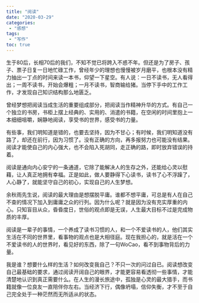 ```yaml
---
title: "阅读"
date: "2020-03-29"
categories:
 - "感想"
tags:
 - "写作"
toc: true
---
```


生于80后，长相70后的我们，不知不觉已将跨入不惑不年。但还是为了房子、孩子、票子日复一日地忙碌工作，曾经年少的理想也慢慢被岁月磨平，也根本没有精力抽出一丁点的时间来读一本书，仰望一下星空。有人说：一日不读书，无人看得出；一周不读书，开始会爆粗；一月不读书，智商输给猪。当停下手中的工作工作，才发现自己知识结构那么地匮乏。

曾经梦想把阅读当成生活的重要组成部分，把阅读当作精神升华的方式。有自己一个独立的书房，书柜上摆上经典的、实用的、消遣的书籍，在空闲的时间里抱上一本细细咀嚼，娴静地阅读，享受书的世界，感受书的力量。

有些事，我们明知道是错的，也要去坚持，因为不甘心；有时候，我们明知道没有路了，却还在前行，因为习惯了。没有正确的方向，再多报努力也可能没有结果。阅读才能使自己的内心强大，也不会陷入死胡同，走正确的路，即时放弃错误的持着。

<!--more-->

阅读是通向内心安宁的一条通道，它除了能解决人的生存之外，还能给心灵以慰藉，让人真正地拥有幸福。正是如此，做人要静得下心读书，读书了心不浮躁了，人心静了，就能坚守自己的初心，实现自己的人生梦想。

余秋雨先生说，阅读的最大理由是想摆脱平庸。谁都不想平庸，可总是有人在自己不查的情况下加入到庸庸之众的行列。因为什么呢？就是因为没有充实厚重的内心。只知盲目从众，昏昏度日，世俗的观点即是无误，人生最大目标不过是完成物质的丰厚。

阅读是一辈子的事情，一个养成了读书习惯的人，和一个不爱读书的人，他们其实生活在不同的世界里，看事物的观点也是大相径庭。现在我担心的，就是活在一个不爱读书的人的世界时，看见好的东西，除了一句WoCao，看不到事物背后的力量。

我是谁？想要什么样的生活？如何改变我自己？不只一次的问过自已。阅读想改变自己最基础的要求，通过阅读开阔自己的眼界，才能更容易看透彻一些事情，才能清楚地认识到真正需要什么。在人生的漫长旅途中，孤独是心灵的最大猎手，而书籍就像一位良友一直陪伴你左右。当经济下行，偶像坍塌，信仰失衡，才不至于自己完全处于一种茫然而无所适从的状态。